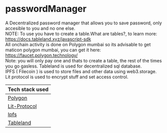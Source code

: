 # passwordManager
A Decentralized password manager that allows you to save password, only accesible to you and no one else.<br/>
NOTE: To use you have to create a table.What are tables?, to learn more: https://docs.tableland.xyz/javascript-sdk<br/>
All onchain activity is done on Polygon mumbai so its advisable to get maticon polygon mumbai, you can get it here: https://faucet.polygon.technology/<br/>
Note: you will only pay one and thats to create a table, the rest of the times you go gasless.
Tableland is used for decentralized sql database.<br/>
IPFS ( Filecoin ) is used to store files and other data using web3.storage.<br/>
Lit protocol is used to encrypt stuff and set access control.<br/>
<table>
<thead>
<tr>
<th>Tech stack used</th>
</tr>
</thead>
<tbody>
<tr>
<td><a href="https://polygon.technology/">Polygon</a></td>
</tr>
<tr>
<td><a href="https://developer.litprotocol.com/">Lit-Protocol</a></td>
</tr>
<tr>
<td><a href="https://ipfs.tech/">Ipfs</a></td>
</tr>
<tr>
<td><a href="https://docs.tableland.xyz/">Tableland</a></td>
</tr>
</tbody>
</table>
